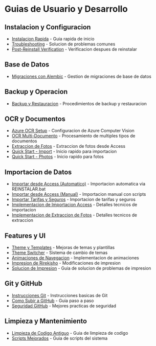 # Guias de Usuario y Desarrollo

## Instalacion y Configuracion

- [Instalacion Rapida](INSTALACION_RAPIDA.md) - Guia rapida de inicio
- [Troubleshooting](TROUBLESHOOTING.md) - Solucion de problemas comunes
- [Post-Reinstall Verification](POST_REINSTALL_VERIFICATION.md) - Verificacion despues de reinstalar

## Base de Datos

- [Migraciones con Alembic](MIGRACIONES_ALEMBIC.md) - Gestion de migraciones de base de datos

## Backup y Operacion

- [Backup y Restauracion](BACKUP_RESTAURACION.md) - Procedimientos de backup y restauracion

## OCR y Documentos

- [Azure OCR Setup](AZURE_OCR_SETUP.md) - Configuracion de Azure Computer Vision
- [OCR Multi-Documento](OCR_MULTI_DOCUMENT_GUIDE.md) - Procesamiento de multiples tipos de documentos
- [Extraccion de Fotos](PHOTO_EXTRACTION.md) - Extraccion de fotos desde Access
- [Quick Start - Import](QUICK_START_IMPORT.md) - Inicio rapido para importacion
- [Quick Start - Photos](QUICK_START_PHOTOS.md) - Inicio rapido para fotos

## Importacion de Datos

- [Importar desde Access (Automatico)](IMPORT_FROM_ACCESS_AUTO.md) - Importacion automatica via REINSTALAR.bat
- [Importar desde Access (Manual)](IMPORT_FROM_ACCESS_MANUAL.md) - Importacion manual con scripts
- [Importar Tarifas y Seguros](GUIA_IMPORTAR_TARIFAS_SEGUROS.md) - Importacion de tarifas y seguros
- [Implementacion de Importacion Access](IMPLEMENTATION_ACCESS_IMPORT.md) - Detalles tecnicos de importacion
- [Implementacion de Extraccion de Fotos](ACCESS_PHOTO_EXTRACTION_IMPLEMENTATION.md) - Detalles tecnicos de extraccion

## Features y UI

- [Theme y Templates](THEME_TEMPLATE_ENHANCEMENTS.md) - Mejoras de temas y plantillas
- [Theme Switcher](THEME_SWITCHER_QUICK_START.md) - Sistema de cambio de temas
- [Animaciones de Navegacion](NAVIGATION_ANIMATIONS_IMPLEMENTATION.md) - Implementacion de animaciones
- [Impresion de Rirekisho](RIREKISHO_PRINT_MODIFICATIONS_2025-10-23.md) - Modificaciones de impresion
- [Solucion de Impresion](PRINT_SOLUTION_GUIDE.md) - Guia de solucion de problemas de impresion

## Git y GitHub

- [Instrucciones Git](INSTRUCCIONES_GIT.md) - Instrucciones basicas de Git
- [Como Subir a GitHub](COMO_SUBIR_A_GITHUB.md) - Guia paso a paso
- [Seguridad GitHub](SEGURIDAD_GITHUB.md) - Mejores practicas de seguridad

## Limpieza y Mantenimiento

- [Limpieza de Codigo Antiguo](LIMPIEZA_CODIGO_ANTIGUO.md) - Guia de limpieza de codigo
- [Scripts Mejorados](SCRIPTS_MEJORADOS_GUIDE.md) - Guia de scripts del sistema
